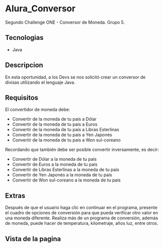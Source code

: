 # Alura_Conversor

Segundo Challenge ONE - Conversor de Moneda.
Grupo 5.

## Tecnologias

- Java

## Descripcion

En esta oportunidad, a los Devs se nos solicitó crear un conversor de divisas utilizando el lenguaje Java.

## Requisitos

El convertidor de moneda debe:

- Convertir de la moneda de tu país a Dólar
- Convertir de la moneda de tu país  a Euros
- Convertir de la moneda de tu país  a Libras Esterlinas
- Convertir de la moneda de tu país  a Yen Japonés
- Convertir de la moneda de tu país  a Won sul-coreano

Recordando que también debe ser posible convertir inversamente, es decir:

- Convertir de Dólar a la moneda de tu país
- Convertir de Euros a la moneda de tu país
- Convertir de Libras Esterlinas a la moneda de tu país
- Convertir de Yen Japonés a la moneda de tu país
- Convertir de Won sul-coreano a la moneda de tu país

## Extras

Después de que el usuario haga clic en continuar en el programa, presente el cuadro de opciones de conversión para que pueda verificar otro valor en una moneda diferente.
Realiza más de un programa de conversión, además de moneda, puede hacer de temperatura, kilometraje, años luz, entre otros.

## Vista de la pagina
